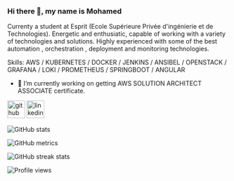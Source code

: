### Hi there 👋, my name is Mohamed
Currenty a student at Esprit (Ecole Supérieure Privée d'ingénierie et de Technologies). Energetic and enthusiatic, capable of working with a variety of technologies  and solutions. 
Highly experienced with some of the best automation , orchestration , deployment and monitoring technologies.


Skills:  AWS / KUBERNETES / DOCKER / JENKINS  / ANSIBEL / OPENSTACK / GRAFANA / LOKI / PROMETHEUS / SPRINGBOOT / ANGULAR 

- 🔭 I’m currently working on getting AWS SOLUTION ARCHITECT ASSOCIATE certificate. 


[<img src='https://cdn.jsdelivr.net/npm/simple-icons@3.0.1/icons/github.svg' alt='github' height='40'>](https://github.com/Mohamedbenmiled)  [<img src='https://cdn.jsdelivr.net/npm/simple-icons@3.0.1/icons/linkedin.svg' alt='linkedin' height='40'>](https://www.linkedin.com/in/https://www.linkedin.com/in/mohamed-ben-miled-638b74214//)  

![GitHub stats](https://github-readme-stats.vercel.app/api?username=Mohamedbenmiled&show_icons=true&count_private=true)  

![GitHub metrics](https://metrics.lecoq.io/Mohamedbenmiled)  

![GitHub streak stats](https://github-readme-streak-stats.herokuapp.com/?user=Mohamedbenmiled)  

![Profile views](https://gpvc.arturio.dev/Mohamedbenmiled)  
